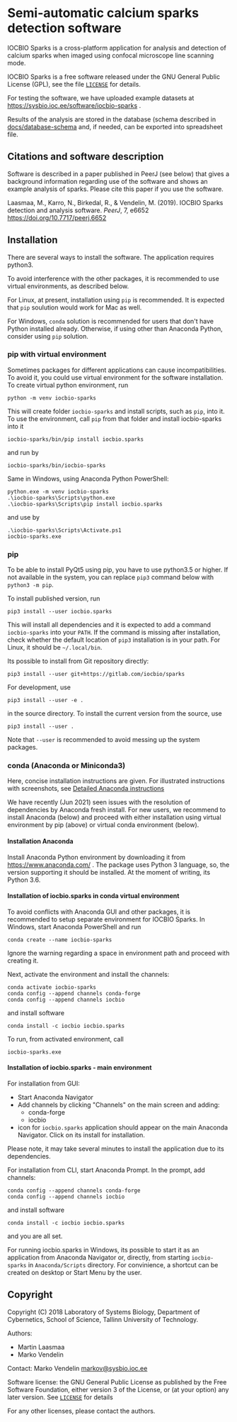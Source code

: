 # Semi-automatic calcium sparks detection software

IOCBIO Sparks is a cross-platform application for analysis and
detection of calcium sparks when imaged using confocal microscope line
scanning mode.

IOCBIO Sparks is a free software released under the GNU General Public
License (GPL), see the file [`LICENSE`](LICENSE) for details.

For testing the software, we have uploaded example datasets at
https://sysbio.ioc.ee/software/iocbio-sparks .

Results of the analysis are stored in the database (schema described
in [docs/database-schema](docs/database-schema) and, if needed, can be
exported into spreadsheet file.

## Citations and software description

Software is described in a paper published in PeerJ (see below) that
gives a background information regarding use of the software and shows
an example analysis of sparks. Please cite this paper if you use the
software.

Laasmaa, M., Karro, N., Birkedal, R., & Vendelin, M. (2019). IOCBIO
Sparks detection and analysis software. _PeerJ_, 7, e6652
https://doi.org/10.7717/peerj.6652

## Installation

There are several ways to install the software. The application
requires python3.

To avoid interference with the other packages, it is recommended to
use virtual environments, as described below.

For Linux, at present, installation using `pip` is recommended. It is
expected that `pip` soulution would work for Mac as well.

For Windows, `conda` solution is recommended for users that don't have
Python installed already. Otherwise, if using other than Anaconda
Python, consider using `pip` solution.

### pip with virtual environment

Sometimes packages for different applications can cause
incompatibilities. To avoid it, you could use virtual environment for
the software installation. To create virtual python environment, run

```
python -m venv iocbio-sparks
```

This will create folder `iocbio-sparks` and install scripts, such as
`pip`, into it. To use the environment, call `pip` from that folder
and install iocbio-sparks into it

```
iocbio-sparks/bin/pip install iocbio.sparks
```
and run by
```
iocbio-sparks/bin/iocbio-sparks
```

Same in Windows, using Anaconda Python PowerShell:
```
python.exe -m venv iocbio-sparks
.\iocbio-sparks\Scripts\python.exe
.\iocbio-sparks\Scripts\pip install iocbio.sparks
```
and use by
```
.\iocbio-sparks\Scripts\Activate.ps1
iocbio-sparks.exe
```

### pip

To be able to install PyQt5 using pip, you have to use python3.5 or
higher. If not available in the system, you can replace `pip3` command
below with `python3 -m pip`.

To install published version, run

```
pip3 install --user iocbio.sparks
```
This will install all dependencies and it is expected to add a command `iocbio-sparks` into your `PATH`.
If the command is missing after installation, check whether the default location
of `pip3` installation is in your path. For Linux, it should be `~/.local/bin`.

Its possible to install from Git repository directly:
```
pip3 install --user git+https://gitlab.com/iocbio/sparks
```

For development, use

```
pip3 install --user -e .
```

in the source directory. To install the current version from the source, use

```
pip3 install --user .
```

Note that `--user` is recommended to avoid messing up the system
packages.


### conda (Anaconda or Miniconda3)

Here, concise installation instructions are given. For illustrated
instructions with screenshots, see [Detailed Anaconda
instructions](docs/INSTALL.Anaconda.md)

We have recently (Jun 2021) seen issues with the resolution of
dependencies by Anaconda fresh install. For new users, we recommend to
install Anaconda (below) and proceed with either installation using
virtual environment by pip (above) or virtual conda environment
(below).

#### Installation Anaconda

Install Anaconda Python environment by downloading it from
https://www.anaconda.com/ . The package uses Python 3 language, so,
the version supporting it should be installed. At the moment of
writing, its Python 3.6.

#### Installation of iocbio.sparks in conda virtual environment

To avoid conflicts with Anaconda GUI and other packages, it is
recommended to setup separate environment for IOCBIO Sparks. In
Windows, start Anaconda PowerShell and run
```
conda create --name iocbio-sparks
```
Ignore the warning regarding a space in environment path and proceed
with creating it.

Next, activate the environment and install the channels:
```
conda activate iocbio-sparks
conda config --append channels conda-forge
conda config --append channels iocbio
```
and install software
```
conda install -c iocbio iocbio.sparks
```

To run, from activated environment, call
```
iocbio-sparks.exe
```

#### Installation of iocbio.sparks - main environment

For installation from GUI:
* Start Anaconda Navigator
* Add channels by clicking "Channels" on the main screen and adding:
    * conda-forge
    * iocbio
* icon for `iocbio.sparks` application should appear on the main
  Anaconda Navigator. Click on its install for installation.

Please note, it may take several minutes to install the application due
to its dependencies.

For installation from CLI, start Anaconda Prompt. In the prompt, add channels:
```
conda config --append channels conda-forge
conda config --append channels iocbio
```
and install software
```
conda install -c iocbio iocbio.sparks
```
and you are all set.

For running iocbio.sparks in Windows, its possible to start it as an
application from Anaconda Navigator or, directly, from starting
`iocbio-sparks` in `Anaconda/Scripts` directory. For convinience, a
shortcut can be created on desktop or Start Menu by the user.

## Copyright

Copyright (C) 2018 Laboratory of Systems Biology, Department of
Cybernetics, School of Science, Tallinn University of Technology.

Authors:
* Martin Laasmaa
* Marko Vendelin

Contact: Marko Vendelin <markov@sysbio.ioc.ee>

Software license: the GNU General Public License as published by the
Free Software Foundation, either version 3 of the License, or (at your
option) any later version. See [`LICENSE`](LICENSE) for details

For any other licenses, please contact the authors.
